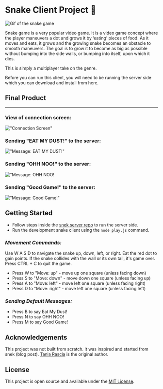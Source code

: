 # Snake Client Project 🐍

![Gif of the snake game](https://raw.githubusercontent.com/taniarascia/snek/master/snek.gif)

Snake game is a very popular video game. It is a video game concept where the player maneuvers a dot and grows it by ‘eating’ pieces of food. As it moves and eats, it grows and the growing snake becomes an obstacle to smooth maneuvers. The goal is to grow it to become as big as possible without bumping into the side walls, or bumping into itself, upon which it dies.

This is simply a multiplayer take on the genre.

Before you can run this client, you will need to be running the server side which you can download and install from here. 

## Final Product

---

### View of connection screen:

!["Connection Screen"](https://imgur.com/a/XvrDTyI)

### Sending "EAT MY DUST!" to the server:

!["Message: EAT MY DUST!"](https://imgur.com/a/2ED1YL3)

### Sending "OHH NOO!" to the server:
!["Message: OHH NOO!](https://imgur.com/a/BvydVt0)

### Sending "Good Game!" to the server:

!["Message: Good Game!"](https://imgur.com/a/ZexU7ry)



## Getting Started

- Follow steps inside the [snek server repo](https://github.com/lighthouse-labs/snek-multiplayer) to run the server side.
- Run the development snake client using the `node play.js` command.


### *Movement Commands:*

Use W A S D to navigate the snake up, down, left, or right. Eat the red dot to gain points. If the snake collides with the wall or its own tail, it's game over. Press CTRL + C to quit the game.

- Press W to "Move: up" - move up one square (unless facing down)
- Press S to "Move: down" - move down one square (unless facing up)
- Press A to "Move: left" - move left one square (unless facing right)
- Press D to "Move: right" - move left one square (unless facing left)

### *Sending Default Messages:*

- Press B to say Eat My Dust!
- Press N to say OHH NOO!
- Press M to say Good Game!


## Acknowledgements

This project was not built from scratch. It was inspired and started from snek (blog post). [Tania Rascia](https://github.com/taniarascia) is the original author.

## License

This project is open source and available under the [MIT License](https://github.com/taniarascia/snek/blob/master/LICENSE).

